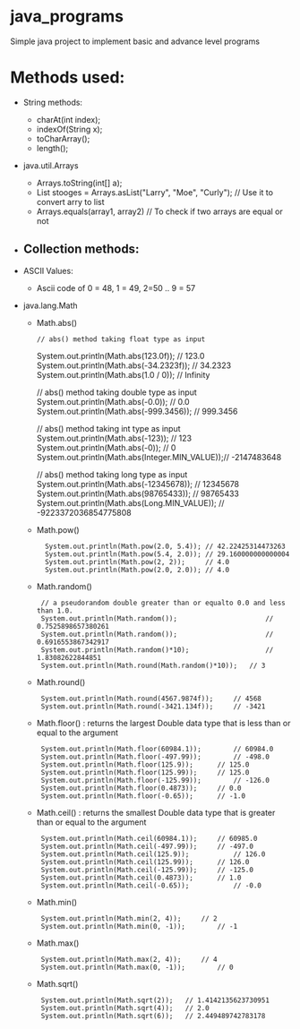 # java_programs
Simple java project to implement basic and advance level programs

# Methods used:

* String methods:
	- charAt(int index);
	- indexOf(String x);
	- toCharArray();
	- length();

* java.util.Arrays
	- Arrays.toString(int[] a); 
	- List<String> stooges = Arrays.asList("Larry", "Moe", "Curly"); // Use it to convert arry to list
	- Arrays.equals(array1, array2) // To check if two arrays are equal or not

* Collection methods:
	-  
	
* ASCII Values:
	- Ascii code of 0 = 48, 1 = 49, 2=50 .. 9 = 57

* java.lang.Math
    - Math.abs()	
	
		  // abs() method taking float type as input 
        System.out.println(Math.abs(123.0f)); 				// 123.0
        System.out.println(Math.abs(-34.2323f)); 			// 34.2323	
        System.out.println(Math.abs(1.0 / 0)); 			// Infinity
  
        // abs() method taking double type as input 
        System.out.println(Math.abs(-0.0)); 				// 0.0
        System.out.println(Math.abs(-999.3456)); 			// 999.3456
  
        // abs() method taking int type as input 
        System.out.println(Math.abs(-123)); 				// 123
        System.out.println(Math.abs(-0)); 					// 0
        System.out.println(Math.abs(Integer.MIN_VALUE));// -2147483648
  
        // abs() method taking long type as input 
        System.out.println(Math.abs(-12345678)); 			// 12345678
        System.out.println(Math.abs(98765433)); 			// 98765433
        System.out.println(Math.abs(Long.MIN_VALUE)); 	// -9223372036854775808
        
    - Math.pow()
    
	    	System.out.println(Math.pow(2.0, 5.4)); // 42.22425314473263
			System.out.println(Math.pow(5.4, 2.0));	// 29.160000000000004
			System.out.println(Math.pow(2, 2));		// 4.0
			System.out.println(Math.pow(2.0, 2.0));	// 4.0
			
	 - Math.random()
	 		
	 		// a pseudorandom double greater than or equalto 0.0 and less than 1.0.
			System.out.println(Math.random());						// 0.7525898657380261
			System.out.println(Math.random());						// 0.6916553867342917
			System.out.println(Math.random()*10);					// 1.83082622844851
			System.out.println(Math.round(Math.random()*10));	// 3
		
	 - Math.round()
	 	
	 		System.out.println(Math.round(4567.9874f));		// 4568
			System.out.println(Math.round(-3421.134f));		// -3421
		
	 - Math.floor() : returns the largest Double data type that is less than or equal to the argument
	 	
	 		System.out.println(Math.floor(60984.1));		// 60984.0
			System.out.println(Math.floor(-497.99));		// -498.0
			System.out.println(Math.floor(125.9));		// 125.0
			System.out.println(Math.floor(125.99));		// 125.0
			System.out.println(Math.floor(-125.99));		// -126.0
			System.out.println(Math.floor(0.4873));		// 0.0
			System.out.println(Math.floor(-0.65));		// -1.0

	 - Math.ceil() : returns the smallest Double data type that is greater than or equal to the argument
	 		
	 		System.out.println(Math.ceil(60984.1));		// 60985.0
			System.out.println(Math.ceil(-497.99));		// -497.0
			System.out.println(Math.ceil(125.9));			// 126.0
			System.out.println(Math.ceil(125.99));		// 126.0
			System.out.println(Math.ceil(-125.99));		// -125.0
			System.out.println(Math.ceil(0.4873));		// 1.0
			System.out.println(Math.ceil(-0.65));			// -0.0
	
	 - Math.min()
	 		
	 		System.out.println(Math.min(2, 4));		// 2
			System.out.println(Math.min(0, -1));		// -1
			
	 - Math.max()
	 		
	 		System.out.println(Math.max(2, 4));		// 4
			System.out.println(Math.max(0, -1));		// 0
			
	 - Math.sqrt()
	 		
	 		System.out.println(Math.sqrt(2));	// 1.4142135623730951
			System.out.println(Math.sqrt(4));	// 2.0
			System.out.println(Math.sqrt(6));	// 2.449489742783178